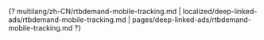 {? multilang/zh-CN/rtbdemand-mobile-tracking.md | localized/deep-linked-ads/rtbdemand-mobile-tracking.md | pages/deep-linked-ads/rtbdemand-mobile-tracking.md ?}
